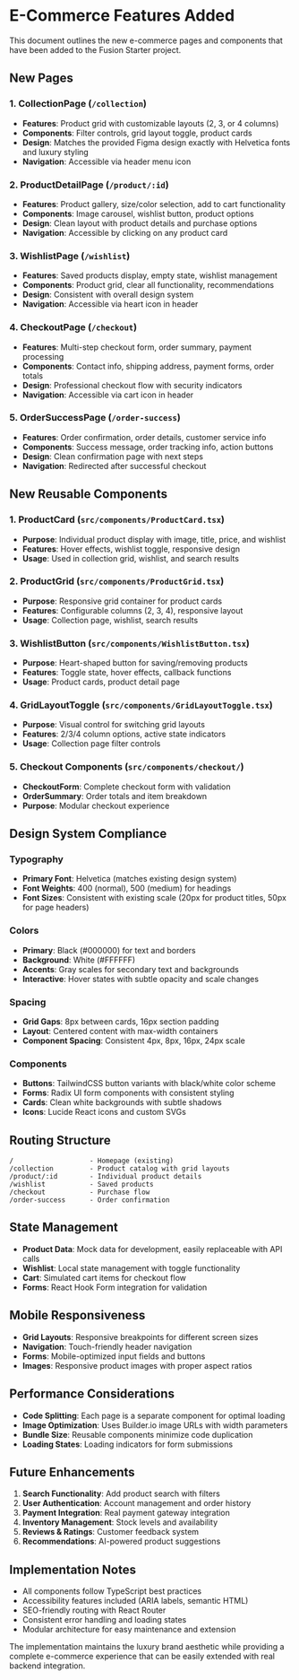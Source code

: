 # E-Commerce Features Added

This document outlines the new e-commerce pages and components that have been added to the Fusion Starter project.

## New Pages

### 1. CollectionPage (`/collection`)
- **Features**: Product grid with customizable layouts (2, 3, or 4 columns)
- **Components**: Filter controls, grid layout toggle, product cards
- **Design**: Matches the provided Figma design exactly with Helvetica fonts and luxury styling
- **Navigation**: Accessible via header menu icon

### 2. ProductDetailPage (`/product/:id`)
- **Features**: Product gallery, size/color selection, add to cart functionality
- **Components**: Image carousel, wishlist button, product options
- **Design**: Clean layout with product details and purchase options
- **Navigation**: Accessible by clicking on any product card

### 3. WishlistPage (`/wishlist`)
- **Features**: Saved products display, empty state, wishlist management
- **Components**: Product grid, clear all functionality, recommendations
- **Design**: Consistent with overall design system
- **Navigation**: Accessible via heart icon in header

### 4. CheckoutPage (`/checkout`)
- **Features**: Multi-step checkout form, order summary, payment processing
- **Components**: Contact info, shipping address, payment forms, order totals
- **Design**: Professional checkout flow with security indicators
- **Navigation**: Accessible via cart icon in header

### 5. OrderSuccessPage (`/order-success`)
- **Features**: Order confirmation, order details, customer service info
- **Components**: Success message, order tracking info, action buttons
- **Design**: Clean confirmation page with next steps
- **Navigation**: Redirected after successful checkout

## New Reusable Components

### 1. ProductCard (`src/components/ProductCard.tsx`)
- **Purpose**: Individual product display with image, title, price, and wishlist
- **Features**: Hover effects, wishlist toggle, responsive design
- **Usage**: Used in collection grid, wishlist, and search results

### 2. ProductGrid (`src/components/ProductGrid.tsx`)
- **Purpose**: Responsive grid container for product cards
- **Features**: Configurable columns (2, 3, 4), responsive layout
- **Usage**: Collection page, wishlist, search results

### 3. WishlistButton (`src/components/WishlistButton.tsx`)
- **Purpose**: Heart-shaped button for saving/removing products
- **Features**: Toggle state, hover effects, callback functions
- **Usage**: Product cards, product detail page

### 4. GridLayoutToggle (`src/components/GridLayoutToggle.tsx`)
- **Purpose**: Visual control for switching grid layouts
- **Features**: 2/3/4 column options, active state indicators
- **Usage**: Collection page filter controls

### 5. Checkout Components (`src/components/checkout/`)
- **CheckoutForm**: Complete checkout form with validation
- **OrderSummary**: Order totals and item breakdown
- **Purpose**: Modular checkout experience

## Design System Compliance

### Typography
- **Primary Font**: Helvetica (matches existing design system)
- **Font Weights**: 400 (normal), 500 (medium) for headings
- **Font Sizes**: Consistent with existing scale (20px for product titles, 50px for page headers)

### Colors
- **Primary**: Black (#000000) for text and borders
- **Background**: White (#FFFFFF)
- **Accents**: Gray scales for secondary text and backgrounds
- **Interactive**: Hover states with subtle opacity and scale changes

### Spacing
- **Grid Gaps**: 8px between cards, 16px section padding
- **Layout**: Centered content with max-width containers
- **Component Spacing**: Consistent 4px, 8px, 16px, 24px scale

### Components
- **Buttons**: TailwindCSS button variants with black/white color scheme
- **Forms**: Radix UI form components with consistent styling
- **Cards**: Clean white backgrounds with subtle shadows
- **Icons**: Lucide React icons and custom SVGs

## Routing Structure

```
/                   - Homepage (existing)
/collection         - Product catalog with grid layouts
/product/:id        - Individual product details
/wishlist           - Saved products
/checkout           - Purchase flow
/order-success      - Order confirmation
```

## State Management

- **Product Data**: Mock data for development, easily replaceable with API calls
- **Wishlist**: Local state management with toggle functionality
- **Cart**: Simulated cart items for checkout flow
- **Forms**: React Hook Form integration for validation

## Mobile Responsiveness

- **Grid Layouts**: Responsive breakpoints for different screen sizes
- **Navigation**: Touch-friendly header navigation
- **Forms**: Mobile-optimized input fields and buttons
- **Images**: Responsive product images with proper aspect ratios

## Performance Considerations

- **Code Splitting**: Each page is a separate component for optimal loading
- **Image Optimization**: Uses Builder.io image URLs with width parameters
- **Bundle Size**: Reusable components minimize code duplication
- **Loading States**: Loading indicators for form submissions

## Future Enhancements

1. **Search Functionality**: Add product search with filters
2. **User Authentication**: Account management and order history
3. **Payment Integration**: Real payment gateway integration
4. **Inventory Management**: Stock levels and availability
5. **Reviews & Ratings**: Customer feedback system
6. **Recommendations**: AI-powered product suggestions

## Implementation Notes

- All components follow TypeScript best practices
- Accessibility features included (ARIA labels, semantic HTML)
- SEO-friendly routing with React Router
- Consistent error handling and loading states
- Modular architecture for easy maintenance and extension

The implementation maintains the luxury brand aesthetic while providing a complete e-commerce experience that can be easily extended with real backend integration.
